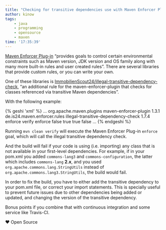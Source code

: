 ```yaml
---
title: "Checking for transitive dependencies use with Maven Enforcer Plug-in"
author: kinow
tags: 
    - java
    - programming
    - opensource
    - maven
time: '17:35:39'
---
```


[Maven Enforcer Plug-in](http://maven.apache.org/enforcer/maven-enforcer-plugin/) &ldquo;provides goals to control certain environmental constraints such as Maven version, JDK version and OS family along with many more built-in rules and user created rules&rdquo;. There are several libraries that provide custom rules, or you can write your own.

One of these libraries is [ImmobilienScout24/illegal-transitive-dependency-check](https://github.com/ImmobilienScout24/illegal-transitive-dependency-check), &ldquo;an additional rule for the maven-enforcer-plugin that checks for classes referenced via transitive Maven dependencies&rdquo;.

With the following example:

{% geshi 'xml' %}
<project>
  ...
  <build>
    <plugins>
      <plugin>
        <groupId>org.apache.maven.plugins</groupId>
        <artifactId>maven-enforcer-plugin</artifactId>
        <version>1.3.1</version>
        <dependencies>
          <dependency>
            <groupId>de.is24.maven.enforcer.rules</groupId>
            <artifactId>illegal-transitive-dependency-check</artifactId>
            <version>1.7.4</version>
          </dependency>
        </dependencies>
        <executions>
          <execution>
            <id>enforce</id>
            <phase>verify</phase>
            <goals>
              <goal>enforce</goal>
            </goals>
            <configuration>
              <rules>
                <illegalTransitiveDependencyCheck implementation="de.is24.maven.enforcer.rules.IllegalTransitiveDependencyCheck">
                  <reportOnly>false</reportOnly>
                  <useClassesFromLastBuild>true</useClassesFromLastBuild>
                  <suppressTypesFromJavaRuntime>true</suppressTypesFromJavaRuntime>
                  <listMissingArtifacts>false</listMissingArtifacts>
                </illegalTransitiveDependencyCheck>
              </rules>
            </configuration>
          </execution>
        </executions>
      </plugin>
    </plugins>
  </build>
  ...
</project>
{% endgeshi %}

Running `mvn clean verify` will execute the Maven Enforcer Plug-in `enforce` goal, which will call the illegal transitive dependency check.

And the build will fail if your code is using (i.e. importing) any class that is not available in your first-level dependencies. For example, if in your pom.xml you added `commons-lang3` and `commons-configuration`, the latter which includes `commons-lang` **2.x**, and you used `org.apache.commons.lang.StringUtils` instead of `org.apache.commons.lang3.StringUtils`, the build would fail.

In order to fix the build, you have to either add the transitive dependency to your pom.xml file, or correct your import statements. This is specially useful to prevent future issues due to other dependencies being added or updated, and changing the version of the transitive dependency.

Bonus points if you combine that with continuous integration and some service like Travis-CI.

&hearts; Open Source
